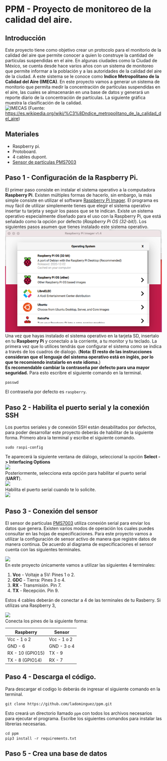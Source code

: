 # PPM - Proyecto de monitoreo de la calidad del aire. 
## Introducción
Este proyecto tiene como objetivo crear un protocolo para el monitorio de la calidad del aire que permite conocer a quien lo construye la cantidad de particulas suspendidas en el aire. En algunas ciudades como la Ciudad de México, se cuenta desde hace varios años con un sistema de monitoreo que permite informar a la población y a las autoridades de la calidad del aire de la ciudad. A este sistema se le conoce como **Indice Metropolitano de la Calidad del Aire (IMECA)**. En este proyecto vamos a generar un sistema de monitorio que permita medir la concentración de partículas suspendidas en el aire, las cuales se almacenarán en una base de datos y generará un reporte díario de la concentración de partículas. La siguiente gráfica muestra la clasificación de la calidad. <br>
![IMECAS](https://upload.wikimedia.org/wikipedia/commons/thumb/c/cb/Imeca.svg/1000px-Imeca.svg.png)
(Fuente: https://es.wikipedia.org/wiki/%C3%8Dndice_metropolitano_de_la_calidad_del_aire)
## Materiales
* Raspberry pi.
* Protoboard.
* 4 cables dupont.
* <a href="https://www.espruino.com/PMS7003">Sensor de partículas PMS7003</a>
## Paso 1 - Configuración de la Raspberry Pi.
El primer paso consiste en instalar el sistema operativo a la computadora **Raspberry Pi**. Existen múltiples formas de hacerlo, sin embargo, la más simple consiste en utilizar el software <a href="https://www.raspberrypi.org/software/">Raspberry Pi Imager</a>. El programa es muy fácil de utilizar simplemente tienes que elegir el sistema operativo insertar tu tarjeta y seguir los pasos que se te indican. Existe un sistema operativo especialmente diseñado para el uso con la Raspberry Pi, que está señalado como la opción por defecto (*Raspberry Pi OS (32-bit)*). Los siguientes pasos asumen que tienes instalado este sistema operativo.<br>
<img src="./img/pi_imager.png"><br>
Una vez que hayas instalado el sistema operativo en la tarjeta SD, insertalo en tu **Raspberry Pi** y conectalo a la corriente, a tu monitor y tu teclado. La primera vez que lo utilices tendrás que configurar el sistema como se indica a través de los cuadros de dialogo. (**Nota: El resto de las instrucciones consideran que el lenguaje del sistema operativo está en inglés, por lo que te recomiendo instalarlo en este idioma.**)<br>
**Es recomendable cambiar la contraseña por defecto para una mayor seguridad.** Para esto escribre el siguiente comando en la terminal.
```
passwd
```
El contraseña por defecto es `raspberry`. 

## Paso 2 - Habilita el puerto serial y la conexión SSH
Los puertos seriales y de conexión SSH están desabilitados por defectos, para poder desarrollar este proyecto deberás de habilitar de la siguiente forma. Primero abra la terminal y escribe el siguiente comando. 
```
sudo raspi-config
```
Te aparecerá la siguiente ventana de diálogo, seleccional la opción **Select -> Interfacing Options**<br>
<img src="https://www.electronicwings.com/public/images/user_images/images/Raspberry%20Pi/RaspberryPi_UART/UART%20step%201.png"><br>
Posteriormente, selecciona esta opción para habilitar el puerto serial (**UART**). <br>
<img src="https://www.electronicwings.com/public/images/user_images/images/Raspberry%20Pi/RaspberryPi_UART/UART%20step2.png"><br>
Habilita el puerto serial cuando te lo solicite. <br>
<img src="https://www.electronicwings.com/public/images/user_images/images/Raspberry%20Pi/RaspberryPi_UART/UART%20step4.png"><br>
## Paso 3 - Conexión del sensor
El sensor de partículas <a href="https://www.espruino.com/PMS7003">PMS7003</a> utiliza conexión serial para enviar los datos que genera. Existen varios modos de operación los cuales puedes consultar en las hojas de especificaciones. Para este proyecto vamos a utilizar la configuración de sensor activo de manera que registre datos de manera continua. De acuerdo al diagrama de especificaciones el sensor cuenta con las siguientes terminales.
<div>
  <img src="https://www.espruino.com/refimages/PMS7003_PMS7003_pins.gif">
</div>
En este proyecto únicamente vamos a utilizar las siguientes 4 terminales:

1. **Vcc** - Voltaje a 5V: Pines 1 o 2.
1. **GDC** - Tierra: Pines 3 o 4.
1. **RX** - Transmisión. Pin 7.
1. **TX** - Recepción. Pin 9.

Estos 4 cables deberán de conectar a 4 de las terminales de tu Rasberry. Si utilizas una Raspberry 3, 
<div>
  <img src="https://www.raspberrypi-spy.co.uk/wp-content/uploads/2012/06/raspberry_pi_3_model_b_plus_gpio.jpg">
</div>
Conecta los pines de la siguiente forma:
<center>
  
Raspberry    | Sensor
------------ | -------------
Vcc - 1 o 2  | Vcc - 1 o 2
GND - 6      | GND - 3 o 4
RX  - 10 (GPIO15) | TX - 9
TX  - 8 (GPIO14)  | RX - 7

</center>

## Paso 4 - Descarga el código.
Para descargar el codigo lo deberás de ingresar el siguiente comando en la terminal. 
```
git clone https://github.com/ladominguez/ppm.git
```
Esto creará un directorio llamado `ppm` con todos los archivos necesarios para ejecutar el programa. Escribe los siguientes comandos para instalar las librerias necesarias.
```
cd ppm
pip3 install -r requirements.txt
```

## Paso 5 - Crea una base de datos
